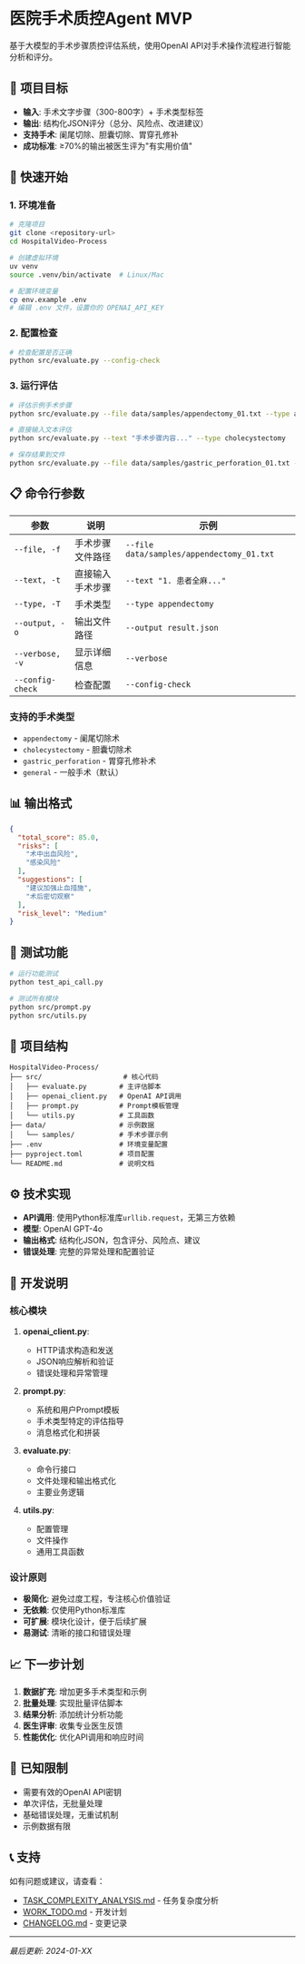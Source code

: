 # 医院手术质控Agent MVP

基于大模型的手术步骤质控评估系统，使用OpenAI API对手术操作流程进行智能分析和评分。

## 🎯 项目目标

- **输入**: 手术文字步骤（300-800字）+ 手术类型标签
- **输出**: 结构化JSON评分（总分、风险点、改进建议）
- **支持手术**: 阑尾切除、胆囊切除、胃穿孔修补
- **成功标准**: ≥70%的输出被医生评为"有实用价值"

## 🚀 快速开始

### 1. 环境准备

```bash
# 克隆项目
git clone <repository-url>
cd HospitalVideo-Process

# 创建虚拟环境
uv venv
source .venv/bin/activate  # Linux/Mac

# 配置环境变量
cp env.example .env
# 编辑 .env 文件，设置你的 OPENAI_API_KEY
```

### 2. 配置检查

```bash
# 检查配置是否正确
python src/evaluate.py --config-check
```

### 3. 运行评估

```bash
# 评估示例手术步骤
python src/evaluate.py --file data/samples/appendectomy_01.txt --type appendectomy --verbose

# 直接输入文本评估
python src/evaluate.py --text "手术步骤内容..." --type cholecystectomy

# 保存结果到文件
python src/evaluate.py --file data/samples/gastric_perforation_01.txt --type gastric_perforation --output results.json
```

## 📋 命令行参数

| 参数 | 说明 | 示例 |
|------|------|------|
| `--file, -f` | 手术步骤文件路径 | `--file data/samples/appendectomy_01.txt` |
| `--text, -t` | 直接输入手术步骤 | `--text "1. 患者全麻..."` |
| `--type, -T` | 手术类型 | `--type appendectomy` |
| `--output, -o` | 输出文件路径 | `--output result.json` |
| `--verbose, -v` | 显示详细信息 | `--verbose` |
| `--config-check` | 检查配置 | `--config-check` |

### 支持的手术类型

- `appendectomy` - 阑尾切除术
- `cholecystectomy` - 胆囊切除术
- `gastric_perforation` - 胃穿孔修补术
- `general` - 一般手术（默认）

## 📊 输出格式

```json
{
  "total_score": 85.0,
  "risks": [
    "术中出血风险",
    "感染风险"
  ],
  "suggestions": [
    "建议加强止血措施",
    "术后密切观察"
  ],
  "risk_level": "Medium"
}
```

## 🧪 测试功能

```bash
# 运行功能测试
python test_api_call.py

# 测试所有模块
python src/prompt.py
python src/utils.py
```

## 📁 项目结构

```
HospitalVideo-Process/
├── src/                    # 核心代码
│   ├── evaluate.py        # 主评估脚本
│   ├── openai_client.py   # OpenAI API调用
│   ├── prompt.py          # Prompt模板管理
│   └── utils.py           # 工具函数
├── data/                  # 示例数据
│   └── samples/           # 手术步骤示例
├── .env                   # 环境变量配置
├── pyproject.toml         # 项目配置
└── README.md              # 说明文档
```

## ⚙️ 技术实现

- **API调用**: 使用Python标准库`urllib.request`，无第三方依赖
- **模型**: OpenAI GPT-4o
- **输出格式**: 结构化JSON，包含评分、风险点、建议
- **错误处理**: 完整的异常处理和配置验证

## 🔧 开发说明

### 核心模块

1. **openai_client.py**: 
   - HTTP请求构造和发送
   - JSON响应解析和验证
   - 错误处理和异常管理

2. **prompt.py**:
   - 系统和用户Prompt模板
   - 手术类型特定的评估指导
   - 消息格式化和拼装

3. **evaluate.py**:
   - 命令行接口
   - 文件处理和输出格式化
   - 主要业务逻辑

4. **utils.py**:
   - 配置管理
   - 文件操作
   - 通用工具函数

### 设计原则

- **极简化**: 避免过度工程，专注核心价值验证
- **无依赖**: 仅使用Python标准库
- **可扩展**: 模块化设计，便于后续扩展
- **易测试**: 清晰的接口和错误处理

## 📈 下一步计划

1. **数据扩充**: 增加更多手术类型和示例
2. **批量处理**: 实现批量评估脚本
3. **结果分析**: 添加统计分析功能
4. **医生评审**: 收集专业医生反馈
5. **性能优化**: 优化API调用和响应时间

## 🐛 已知限制

- 需要有效的OpenAI API密钥
- 单次评估，无批量处理
- 基础错误处理，无重试机制
- 示例数据有限

## 📞 支持

如有问题或建议，请查看：
- [TASK_COMPLEXITY_ANALYSIS.md](TASK_COMPLEXITY_ANALYSIS.md) - 任务复杂度分析
- [WORK_TODO.md](WORK_TODO.md) - 开发计划
- [CHANGELOG.md](CHANGELOG.md) - 变更记录

---

*最后更新: 2024-01-XX*

